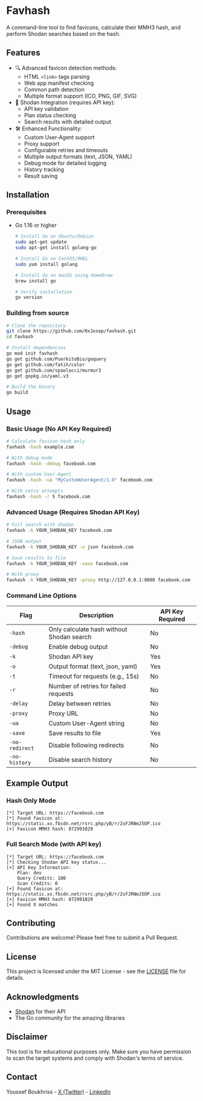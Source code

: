 # Favhash

A command-line tool to find favicons, calculate their MMH3 hash, and perform Shodan searches based on the hash.

## Features

- 🔍 Advanced favicon detection methods:
  - HTML `<link>` tags parsing
  - Web app manifest checking
  - Common path detection
  - Multiple format support (ICO, PNG, GIF, SVG)
- 🔐 Shodan Integration (requires API key):
  - API key validation
  - Plan status checking
  - Search results with detailed output
- 🛠️ Enhanced Functionality:
  - Custom User-Agent support
  - Proxy support
  - Configurable retries and timeouts
  - Multiple output formats (text, JSON, YAML)
  - Debug mode for detailed logging
  - History tracking
  - Result saving

## Installation

### Prerequisites

- Go 1.16 or higher
  ```bash
  # Install Go on Ubuntu/Debian
  sudo apt-get update
  sudo apt-get install golang-go

  # Install Go on CentOS/RHEL
  sudo yum install golang

  # Install Go on macOS using Homebrew
  brew install go

  # Verify installation
  go version
  ```

### Building from source

```bash
# Clone the repository
git clone https://github.com/0xJosep/favhash.git
cd favhash

# Install dependencies
go mod init favhash
go get github.com/PuerkitoBio/goquery
go get github.com/fatih/color
go get github.com/spaolacci/murmur3
go get gopkg.in/yaml.v3

# Build the binary
go build
```

## Usage

### Basic Usage (No API Key Required)

```bash
# Calculate favicon hash only
favhash -hash example.com

# With debug mode
favhash -hash -debug facebook.com

# With custom User-Agent
favhash -hash -ua "MyCustomUserAgent/1.0" facebook.com

# With retry attempts
favhash -hash -r 5 facebook.com
```

### Advanced Usage (Requires Shodan API Key)

```bash
# Full search with Shodan
favhash -k YOUR_SHODAN_KEY facebook.com

# JSON output
favhash -k YOUR_SHODAN_KEY -o json facebook.com

# Save results to file
favhash -k YOUR_SHODAN_KEY -save facebook.com

# With proxy
favhash -k YOUR_SHODAN_KEY -proxy http://127.0.0.1:8080 facebook.com
```

### Command Line Options

| Flag           | Description                                    | API Key Required |
|----------------|------------------------------------------------|-----------------|
| `-hash`        | Only calculate hash without Shodan search       | No             |
| `-debug`       | Enable debug output                            | No             |
| `-k`           | Shodan API key                                 | Yes            |
| `-o`           | Output format (text, json, yaml)               | Yes            |
| `-t`           | Timeout for requests (e.g., 15s)               | No             |
| `-r`           | Number of retries for failed requests          | No             |
| `-delay`       | Delay between retries                          | No             |
| `-proxy`       | Proxy URL                                      | No             |
| `-ua`          | Custom User-Agent string                       | No             |
| `-save`        | Save results to file                           | Yes            |
| `-no-redirect` | Disable following redirects                    | No             |
| `-no-history`  | Disable search history                         | No             |

## Example Output

### Hash Only Mode
```
[*] Target URL: https://facebook.com
[*] Found favicon at: https://static.xx.fbcdn.net/rsrc.php/yB/r/2sFJRNmJ5OP.ico
[+] Favicon MMH3 hash: 872991029
```

### Full Search Mode (with API key)
```
[*] Target URL: https://facebook.com
[*] Checking Shodan API key status...
[+] API Key Information:
    Plan: dev
    Query Credits: 100
    Scan Credits: 0
[+] Found favicon at: https://static.xx.fbcdn.net/rsrc.php/yB/r/2sFJRNmJ5OP.ico
[+] Favicon MMH3 hash: 872991029
[+] Found X matches
```

## Contributing

Contributions are welcome! Please feel free to submit a Pull Request.

## License

This project is licensed under the MIT License - see the [LICENSE](LICENSE) file for details.

## Acknowledgments

- [Shodan](https://www.shodan.io/) for their API
- The Go community for the amazing libraries

## Disclaimer

This tool is for educational purposes only. Make sure you have permission to scan the target systems and comply with Shodan's terms of service.

## Contact

Youssef Boukhriss - [X (Twitter)](https://x.com/0xJosep) - [LinkedIn](https://www.linkedin.com/in/youssefboukhriss/)